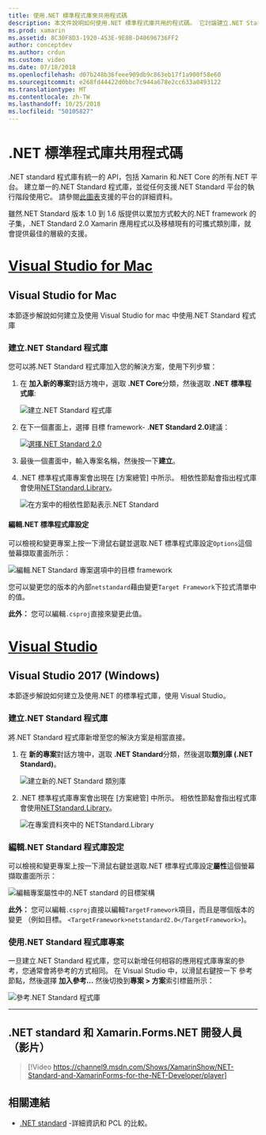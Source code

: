 ```yaml
---
title: 使用.NET 標準程式庫來共用程式碼
description: 本文件說明如何使用.NET 標準程式庫共用的程式碼。 它討論建立.NET Standard 程式庫、 編輯其設定，和在應用程式中使用它。
ms.prod: xamarin
ms.assetid: 8C30F8D3-1920-453E-9E8B-D40696736FF2
author: conceptdev
ms.author: crdun
ms.custom: video
ms.date: 07/18/2018
ms.openlocfilehash: d07b248b36feee909db9c863eb17f1a900f58e60
ms.sourcegitcommit: e268fd44422d0bbc7c944a678e2cc633a0493122
ms.translationtype: MT
ms.contentlocale: zh-TW
ms.lasthandoff: 10/25/2018
ms.locfileid: "50105827"
---
```

# <a name="net-standard-library-code-sharing"></a>.NET 標準程式庫共用程式碼

.NET standard 程式庫有統一的 API，包括 Xamarin 和.NET Core 的所有.NET 平台。 建立單一的.NET Standard 程式庫，並從任何支援.NET Standard 平台的執行階段使用它。 請參閱[此圖表](https://docs.microsoft.com/dotnet/standard/net-standard#net-implementation-support)支援的平台的詳細資料。

雖然.NET Standard 版本 1.0 到 1.6 版提供以累加方式較大的.NET framework 的子集，.NET Standard 2.0 Xamarin 應用程式以及移植現有的可攜式類別庫，就會提供最佳的層級的支援。

# <a name="visual-studio-for-mactabmacos"></a>[Visual Studio for Mac](#tab/macos)

## <a name="visual-studio-for-mac"></a>Visual Studio for Mac

本節逐步解說如何建立及使用 Visual Studio for mac 中使用.NET Standard 程式庫

### <a name="creating-a-net-standard-library"></a>建立.NET Standard 程式庫

您可以將.NET Standard 程式庫加入您的解決方案，使用下列步驟：

1. 在 **加入新的專案**對話方塊中，選取 **.NET Core**分類，然後選取 **.NET 標準程式庫**:

    ![建立.NET Standard 程式庫](net-standard-images/vsm01-m157.png "建立.NET Standard 程式庫")

2. 在下一個畫面上，選擇 目標 framework- **.NET Standard 2.0**建議：

    [![選擇.NET Standard 2.0](net-standard-images/vsm01a-m157-sml.png)](net-standard-images/vsm01a-m157.png#lightbox)

3. 最後一個畫面中，輸入專案名稱，然後按一下**建立**。

4. .NET 標準程式庫專案會出現在 [方案總管] 中所示。 相依性節點會指出程式庫會使用[NETStandard.Library](https://www.nuget.org/packages/NETStandard.Library/)。

    ![在方案中的相依性節點表示.NET Standard](net-standard-images/vsm02-m157.png)

#### <a name="editing-net-standard-library-settings"></a>編輯.NET 標準程式庫設定

可以檢視和變更專案上按一下滑鼠右鍵並選取.NET 標準程式庫設定`Options`這個螢幕擷取畫面所示：

![編輯.NET Standard 專案選項中的目標 framework](net-standard-images/vsm03-m157.png "編輯.NET Standard 目標 Framework 專案選項中的版本")

您可以變更您的版本的內部`netstandard`藉由變更`Target Framework`下拉式清單中的值。

**此外：** 您可以編輯`.csproj`直接來變更此值。

# <a name="visual-studiotabwindows"></a>[Visual Studio](#tab/windows)

## <a name="visual-studio-2017-windows"></a>Visual Studio 2017 (Windows)

本節逐步解說如何建立及使用.NET 的標準程式庫，使用 Visual Studio。

### <a name="creating-a-net-standard-library"></a>建立.NET Standard 程式庫

將.NET Standard 程式庫新增至您的解決方案是相當直接。

1. 在 **新的專案**對話方塊中，選取 **.NET Standard**分類，然後選取**類別庫 (.NET Standard)**。

    ![建立新的.NET Standard 類別庫](net-standard-images/vs01-w157.png "建立新的.NET Standard 類別庫")

2. .NET 標準程式庫專案會出現在 [方案總管] 中所示。 相依性節點會指出程式庫會使用[NETStandard.Library](https://www.nuget.org/packages/NETStandard.Library/)。

    ![在專案資料夾中的 NETStandard.Library](net-standard-images/vs02-w157.png "方案中的.NET Standard 專案")

### <a name="editing-net-standard-library-settings"></a>編輯.NET Standard 程式庫設定

可以檢視和變更專案上按一下滑鼠右鍵並選取.NET 標準程式庫設定**屬性**這個螢幕擷取畫面所示：

![編輯專案屬性中的.NET standard 的目標架構](net-standard-images/vs03-w157.png "方式與其他專案參考.NET Standard 程式庫")

**此外：** 您可以編輯`.csproj`直接以編輯`TargetFramework`項目，而且是哪個版本的變更 （例如目標。 `<TargetFramework>netstandard2.0</TargetFramework>`)。

### <a name="using-a-net-standard-library-project"></a>使用.NET Standard 程式庫專案

一旦建立.NET Standard 程式庫，您可以新增任何相容的應用程式庫專案的參考，您通常會將參考的方式相同。 在 Visual Studio 中，以滑鼠右鍵按一下 參考 節點，然後選擇 **加入參考...** 然後切換到**專案 > 方案**索引標籤所示：

![參考.NET Standard 程式庫](net-standard-images/vs04.png "在 Visual Studio 中，以滑鼠右鍵按一下 [參考] 節點並選擇 [加入參考...然後切換至方案的專案] 索引標籤所示")

-----

## <a name="net-standard-and-xamarinforms-for-the-net-developer-video"></a>.NET standard 和 Xamarin.Forms.NET 開發人員 （影片）

> [!Video https://channel9.msdn.com/Shows/XamarinShow/NET-Standard-and-XamarinForms-for-the-NET-Developer/player]

## <a name="related-links"></a>相關連結

* [.NET standard](https://docs.microsoft.com/dotnet/standard/net-standard) -詳細資訊和 PCL 的比較。

